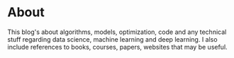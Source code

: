 # About

This blog's about algorithms, models, optimization, code and any technical stuff regarding data science, machine learning and deep learning. I also include references to books, courses, papers, websites that may be useful.



